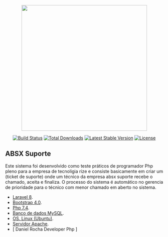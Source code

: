 <p align="center"><a href="https://laravel.com" target="_blank"><img src="https://raw.githubusercontent.com/laravel/art/master/logo-lockup/5%20SVG/2%20CMYK/1%20Full%20Color/laravel-logolockup-cmyk-red.svg" width="400"></a></p>

<p align="center">
<a href="https://travis-ci.org/laravel/framework"><img src="https://travis-ci.org/laravel/framework.svg" alt="Build Status"></a>
<a href="https://packagist.org/packages/laravel/framework"><img src="https://img.shields.io/packagist/dt/laravel/framework" alt="Total Downloads"></a>
<a href="https://packagist.org/packages/laravel/framework"><img src="https://img.shields.io/packagist/v/laravel/framework" alt="Latest Stable Version"></a>
<a href="https://packagist.org/packages/laravel/framework"><img src="https://img.shields.io/packagist/l/laravel/framework" alt="License"></a>
</p>

## ABSX Suporte

Este sistema foi desenvolvido como teste práticos de programador Php pleno para a empresa de tecnoligia rize e consiste basicamente em criar um (ticket de suporte) onde um técnico da empresa absx suporte recebe o chamado, aceita e finaliza. O processo  do sistema é automático no gerencia de prioridade para o técnico com menor chamado em aberto no sistema.

- [Laravel 8](https://laravel.com/docs/routing).
- [Bootstrap 4.0](https://laravel.com/docs/container).
- [Php 7.4](https://laravel.com/docs/container).
- [Banco de dados MySQL](https://laravel.com/docs/container).
- [OS. Linux (Ubuntu)](https://laravel.com/docs/container).
- [Servidor Apache](https://laravel.com/docs/container).
- [ Daniel Rocha Developer Php ]
